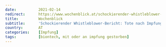 ```yaml
---
date:          2021-02-14
redirect:      https://www.wochenblick.at/schockierender-whistleblower-bericht-tote-nach-impfung-in-berliner-heim/
title:         Wochenblick
subtitle:      'Schockierender Whistleblower-Bericht: Tote nach Impfung in Berliner Heim'
country:       AT
categories:    [Impfung]
tags:          [biontech, mit oder an impfung gestorben]
---
```


